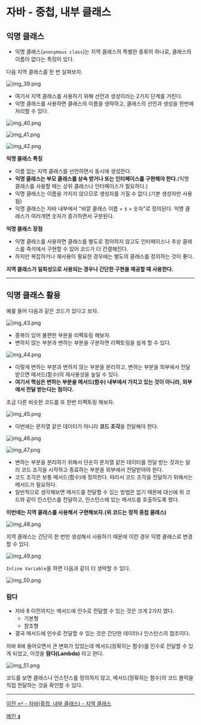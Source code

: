 # 자바 - 중첩, 내부 클래스

## 익명 클래스

- 익명 클래스(`anonymous class`)는 지역 클래스의 특별한 종류의 하나로, 클래스의 이름이 없다는 특징이 있다.

다음 지역 클래스를 한 번 살펴보자.

![img_39.png](image/img_39.png)

- 여기서 지역 클래스를 사용하기 위해 선언과 생성이라는 2가지 단계를 거친다.
- 익명 클래스를 사용하면 클래스의 이름을 생략하고, 클래스의 선언과 생성을 한번에 처리할 수 있다.

![img_40.png](image/img_40.png)

![img_41.png](image/img_41.png)

![img_42.png](image/img_42.png)

**익명 클래스 특징**
- 이름 없는 지역 클래스를 선언하면서 동시에 생성한다.
- **익명 클래스는 부모 클래스를 상속 받거나 또는 인터페이스를 구현해야 한다.**(익명 클래스를 사용할 때는 상위 클래스나 인터페이스가 필요하다.)
- 익명 클래스는 이름을 가지지 않으므로 생성자를 가질 수 없다.(기본 생성자만 사용됨)
- 익명 클래스는 자바 내부에서 "바깥 클래스 이름 + `$` + 숫자"로 정의된다. 익명 클래스가 여러개면 숫자가 증가하면서 구분된다.

**익명 클래스 장점**
- 익명 클래스를 사용하면 클래스를 별도로 정의하지 않고도 인터페이스나 추상 클래스를 즉석에서 구현할 수 있어 코드가 더 간결해진다.
- 하지만 복잡하거나 재사용이 필요한 경우에는 별도의 클래스를 정의하는 것이 좋다.

**지역 클래스가 일회성으로 사용되는 경우나 간단한 구현을 제공할 때 사용한다.**

---

## 익명 클래스 활용

예를 들어 다음과 같은 코드가 있다고 보자.

![img_43.png](image/img_43.png)

- 중복이 있어 불편한 부분을 리팩토링 해보자.
- 변하지 않는 부분과 변하는 부분을 구분하면 리팩토링을 쉽게 할 수 있다.

![img_44.png](image/img_44.png)

- 이렇게 변하는 부분과 변하지 않는 부분을 분리하고, 변하는 부분을 외부에서 전달 받으면 메서드(함수)의 재사용성을 높일 수 있다.
- **여기서 핵심은 변하는 부분을 메서드(함수) 내부에서 가지고 있는 것이 아니라, 외부에서 전달 받는다는 점이다.**

조금 다른 비슷한 코드를 또 한번 리팩토링 해보자.

![img_45.png](image/img_45.png)

- 이번에는 문자열 같은 데이터가 아니라 **코드 조각**을 전달해야 한다.

![img_46.png](image/img_46.png)

![img_47.png](image/img_47.png)

- 변하는 부분을 분리하기 위해서 단순히 문자열 같은 데이터를 전달 받는 것과는 달리 코드 조각을 시작하고 종료하는 부분을 외부에서 전달받아야 한다.
- 코드 조각은 보통 메서드(함수)에 정의한다. 따라서 코드 조각을 전달하기 위해서는 메서드가 필요하다.
- 일반적으로 생각해보면 메서드를 전달할 수 있는 방법은 없기 때문에 대신에 위 코드와 같이 인스턴스를 전달하고, 인스턴스에 있는 메서드를 호출하도록 했다.

**이번에는 지역 클래스를 사용해서 구현해보자.(위 코드는 정적 중첩 클래스)**

![img_48.png](image/img_48.png)

지역 클래스는 간단히 한 번만 생성해서 사용하기 때문에 이런 경우 익명 클래스로 변경할 수 있다.

![img_49.png](image/img_49.png)

`Inline Variable`을 하면 다음과 같이 더 생략할 수 있다.

![img_50.png](image/img_50.png)

### 람다

- 자바 8 이전까지는 메서드에 인수로 전달할 수 있는 것은 크게 2가지 였다.
  - 기본형
  - 참조형
- 결국 메서드에 인수로 전달할 수 있는 것은 간단한 데이터나 인스턴스의 참조이다.

자바 8에 들어오면서 큰 변화가 있었는데 메서드(정확히는 함수)를 인수로 전달할 수 있게 되었고, 이것을 **람다(Lambda)** 라고 한다.

![img_51.png](image/img_51.png)

코드를 보면 클래스나 인스턴스를 정의하지 않고, 메서드(정확히는 함수)의 코드 블럭을 직접 전달하는 것을 확인할 수 있다.

---

[이전 ↩️ - 자바(중첩, 내부 클래스) - 지역 클래스]()

[메인 ⏫](https://github.com/genesis12345678/TIL/blob/main/Java/mid_1/Main.md)